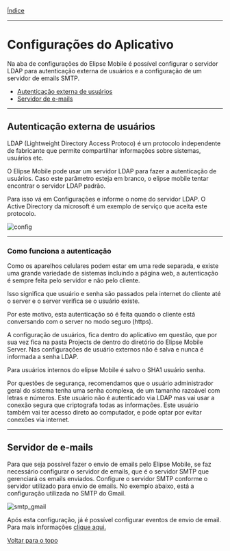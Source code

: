 [Índice](README.md#manual-elipse-mobile)
_________________________________________

# Configurações do Aplicativo

Na aba de configurações do Elipse Mobile é possível configurar o servidor LDAP para autenticação externa de usuários e a configuração de um servidor de emails SMTP.

  - [Autenticação externa de usuários](config_app.md#autenticação-externa-de-usuários)
  - [Servidor de e-mails](config_app.md#servidor-de-e-mails)

_________________________________________

## Autenticação externa de usuários

LDAP (Lightweight Directory Access Protoco) é um protocolo independente de fabricante que permite compartilhar informações sobre sistemas, usuários etc.

O Elipse Mobile pode usar um servidor LDAP para fazer a autenticação de usuários.
Caso este parâmetro esteja em branco, o elipse mobile tentar encontrar o servidor LDAP padrão.

Para isso vá em Configurações e informe o nome do servidor LDAP. O Active Directory da microsoft é um exemplo de serviço que aceita este protocolo.

![config](https://cloud.githubusercontent.com/assets/26389485/24053355/8c4aa29e-0b17-11e7-84c0-d2ffc2ab07ee.png)

_________________________________________

### Como funciona a autenticação

Como os aparelhos celulares podem estar em uma rede separada, e existe uma grande variedade de sistemas incluindo a página web, a autenticação é sempre feita pelo servidor e não pelo cliente.

Isso significa que usuário e senha são passados pela internet do cliente até o server e o server verifica se o usuário existe.

Por este motivo, esta autenticação só é feita quando o cliente está conversando com o server no modo seguro (https).

A configuração de usuários, fica dentro do aplicativo em questão, que por sua vez fica na pasta Projects de dentro do diretório do Elipse Mobile Server. Nas configurações de usuário externos não é salva e nunca é informada a senha LDAP.

Para usuários internos do elipse Mobile é salvo o SHA1 usuário senha.

Por questões de segurança, recomendamos que o usuário administrador geral do sistema tenha uma senha complexa, de um tamanho razoável com letras e números. Este usuário não é autenticado via LDAP mas vai usar a conexão segura que criptografa todas as informações.
Este usuário também vai ter acesso direto ao computador, e pode optar por evitar conexões via internet.

_________________________________________

## Servidor de e-mails

  Para que seja possível fazer o envio de emails pelo Elipse Mobile, se faz necessário configurar o servidor de emails, que é o servidor SMTP que gerenciará os emails enviados.
  Configure o servidor SMTP conforme o servidor utilizado para envio de emails.
  No exemplo abaixo, está a configuração utilizada no SMTP do Gmail.

![smtp_gmail](https://cloud.githubusercontent.com/assets/26389485/23870246/99d9a56a-0804-11e7-8396-f8da5003b032.png)

  Após esta configuração, já é possível configurar eventos de envio de email. Para mais informações [clique aqui.](events.md#email)
  
  [Voltar para o topo](config_app.md)
